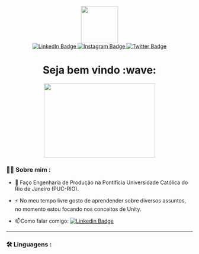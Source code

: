 <div id="header" align="center">
  <img src= "https://media.giphy.com/media/lP8xu5t2DLGG045H8F/giphy.gif" width="100"/>
</div>

<div id="badges" align="center">
  <a href="your-linkedin-URL">
    <img src="https://img.shields.io/badge/LinkedIn-yellow?style=for-the-badge&logo=linkedin&logoColor=white" alt="LinkedIn Badge"/>
  </a>
  <a href="your-instagram-URL">
    <img src="https://img.shields.io/badge/Instagram-purple?style=for-the-badge&logo=instagram&logoColor=white" alt="Instagram Badge"/>
  </a>
  <a href="your-twitter-URL">
    <img src="https://img.shields.io/badge/Twitter-yellow?style=for-the-badge&logo=twitter&logoColor=white" alt="Twitter Badge"/>
  </a>
</div>

<div id="badges" align="center">
<img src="https://komarev.com/ghpvc/?username=gabriellsar&style=flat-square&color=yellow" alt=""/>
</div>

<h1 align="center">
  Seja bem vindo :wave:
</h1>

<div align="center">
  <img src='https://media.giphy.com/media/mTPjPA6SSXgTsnZ1Dh/giphy.gif' width="300" height="200"/>
</div>


### 👨‍💻 Sobre mim :

- :telescope: Faço Engenharia de Produção na Pontifícia Universidade Católica do Rio de Janeiro (PUC-RIO).

- :zap: No meu tempo livre gosto de aprendender sobre diversos assuntos, no momento estou focando nos conceitos de Unity.

- :mailbox:Como falar comigo: [![Linkedin Badge](https://img.shields.io/badge/-gabriellsar-yellow?style=flat&logo=Linkedin&logoColor=white)](your-linkedin-url)

---

### :hammer_and_wrench: Linguagens :
